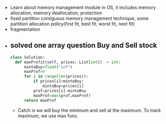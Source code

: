 * Learn about memory management module in OS, it includes memory allocation, memory deallocation, protection
* fixed partition contiguous memory management technique, some partition allocation policy(first fit, best fit, worst fit, next fit)
* fragmentation
* solved one array question Buy and Sell stock
    -
  ```py
  class Solution:
    def maxProfit(self, prices: List[int]) -> int:
        mintoBuy=float("inf")
        maxProf=0
        for i in range(len(prices)):
            if prices[i]<mintoBuy:
                mintoBuy=prices[i]
            prof=prices[i]-mintoBuy
            maxProf=max(prof,maxProf)
        return maxProf
  ```
  * Catch is we will buy the minimum and sell at the maximum. To track maximum, we use max func.
    
